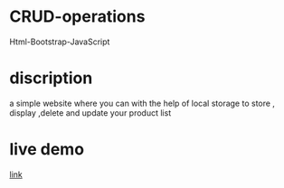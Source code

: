 # CRUD-operations
Html-Bootstrap-JavaScript

# discription 
a simple website where you can with the help of local storage to store , display ,delete and update your product list
# live demo
[link]( https://emaneldeeb.github.io/CRUD-operations/)
